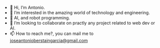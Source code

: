 - 👋 Hi, I’m Antonio.
- 👀 I’m interested in the amazing world of technology and engineering.
- 🌱 AI, and robot programming.
- 💞️ I’m looking to collaborate on practly any project related to web dev or AI.
- 📫 How to reach me?, you can mail me to joseantonioberstaingarcia@gmail.com

<!---
NIATSIREB/NIATSIREB is a ✨ special ✨ repository because its `README.md` (this file) appears on your GitHub profile.
You can click the Preview link to take a look at your changes.
--->
